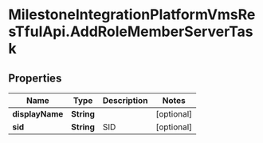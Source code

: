 # MilestoneIntegrationPlatformVmsResTfulApi.AddRoleMemberServerTask

## Properties
Name | Type | Description | Notes
------------ | ------------- | ------------- | -------------
**displayName** | **String** |  | [optional] 
**sid** | **String** | SID | [optional] 
